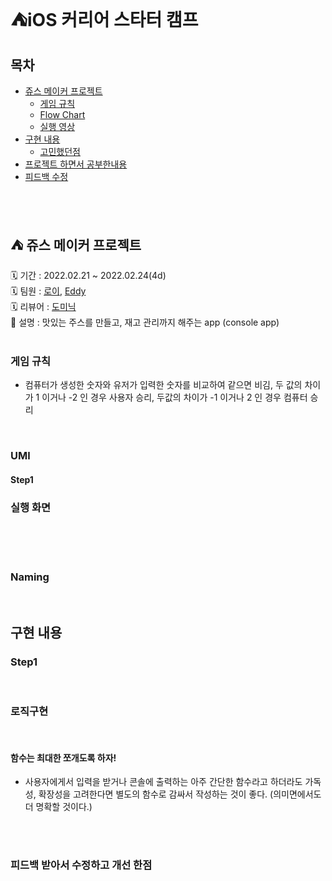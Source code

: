 # ⛺️iOS 커리어 스타터 캠프

## 목차
- [쥬스 메이커 프로젝트 ](#️-쥬스-메이커-프로젝트)
    - [게임 규칙](#게임-규칙)
    - [Flow Chart](#flow-chart)
    - [실행 영상](#step1-실행-화면)
- [구현 내용](#구현-내용)
   - [고민했던점](#고민했던점)
- [프로젝트 하면서 공부한내용](#공부한-내용)
- [피드백 수정](#피드백-받아서-수정하고-개선-한점)

</br>
</br>


## ⛺️ 쥬스 메이커 프로젝트 
🗓 기간 : 2022.02.21 ~ 2022.02.24(4d)</br>
🗓 팀원 : [로이](https://github.com/Roy-wonji), [Eddy](https://github.com/kimkyunghun3)</br>
🗓 리뷰어 : [도미닉](https://github.com/AppleCEO)</br>
📝 설명 : 맛있는 주스를 만들고, 재고 관리까지 해주는 app  (console app)</br>
</br>

### 게임 규칙
- 컴퓨터가 생성한 숫자와 유저가 입력한 숫자를 비교하여 같으면 비김, 두 값의 차이가 1 이거나 -2 인 경우 사용자 승리, 두값의 차이가 -1 이거나 2 인 경우 컴퓨터 승리
 

</br>

### UMl
#### Step1





###  실행 화면
</br>


</br>


</br>

### Naming

</br>

## 구현 내용 
### Step1 

</br>




### 로직구현  

</br>

#### 함수는 최대한 쪼개도록 하자!

- 사용자에게서 입력을 받거나 콘솔에 출력하는 아주 간단한 함수라고 하더라도 가독성, 확장성을 고려한다면 별도의 함수로 감싸서 작성하는 것이 좋다. (의미면에서도 더 명확할 것이다.)
</br>



</br>

### 피드백 받아서 수정하고 개선 한점


